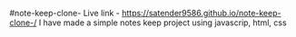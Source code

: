 #note-keep-clone-
Live link - https://satender9586.github.io/note-keep-clone-/
I have made a simple notes keep project using javascrip, html, css
